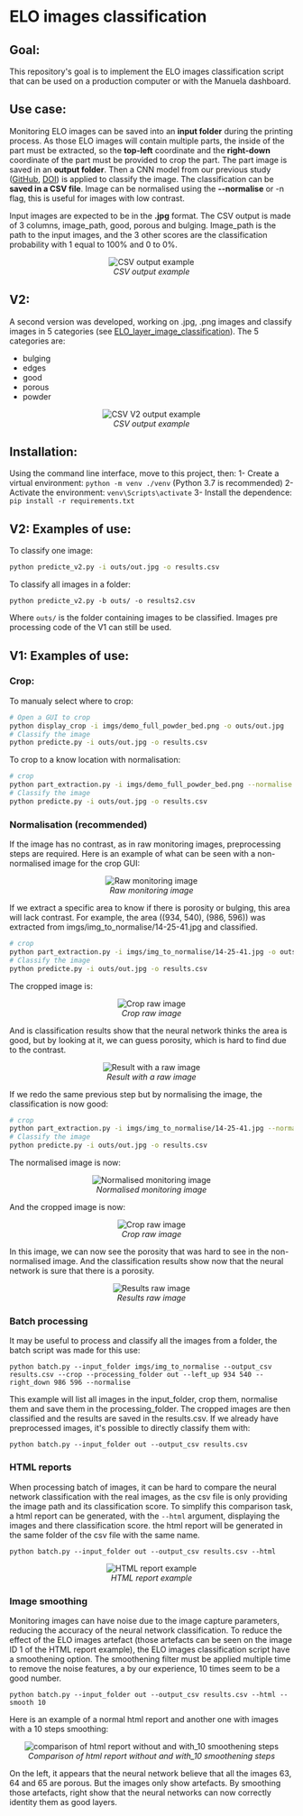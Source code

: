 # ELO images classification

## Goal:
This repository's goal is to implement the ELO images classification script that can be used on a production computer or with the Manuela dashboard.

## Use case:
Monitoring ELO images can be saved into an **input folder** during the printing process. 
As those ELO images will contain multiple parts, the inside of the part must be extracted, so the **top-left** coordinate and
the **right-down** coordinate of the part must be provided to crop the part. 
The part image is saved in an **output folder**. Then a CNN model from our previous study ([GitHub](https://github.com/lerouxl/Automatised-quality-assessment-in-additive-layer-manufacturing-using-layer-by-layer-surface-measurem), [DOI](https://doi.org/10.1016/j.procir.2021.03.050)) is applied to classify the image.
The classification can be **saved in a CSV file**. Image can be normalised using the **--normalise** or -n flag, this is useful for images with low contrast.

Input images are expected to be in the **.jpg** format. 
The CSV output is made of 3 columns, image_path, good, porous and bulging. 
Image_path is the path to the input images, and the 3 other scores are the classification probability with 1 equal to 100% and 0 to 0%.

<p align="center">
 <img src="https://github.com/lerouxl/ELO-images-classification/blob/main/imgs/readme/csv.JPG?raw=true" alt="CSV output example">
 <br>
 <i>CSV output example</i>
</p>

## V2:
A second version was developed, working on .jpg, .png images and classify images in 5 categories (see [ELO_layer_image_classification](https://github.com/lerouxl/ELO_layer_image_classification)).
The 5 categories are:
- bulging
- edges
- good
- porous
- powder

<p align="center">
 <img src="https://github.com/lerouxl/ELO-images-classification/blob/main/imgs/readme/csv_v2.JPG?raw=true" alt="CSV V2 output example">
 <br>
 <i>CSV output example</i>
</p>

## Installation:
Using the command line interface, move to this project, then:
1- Create a virtual environment: `python -m venv ./venv` (Python 3.7 is recommended)
2- Activate the environment: `venv\Scripts\activate`
3- Install the dependence: `pip install -r requirements.txt`

## V2: Examples of use:

To classify one image:
```bash
python predicte_v2.py -i outs/out.jpg -o results.csv
```
To classify all images in a folder:
```batch 
python predicte_v2.py -b outs/ -o results2.csv
```
Where `outs/` is the folder containing images to be classified.
Images pre processing code of the V1 can still be used.

## V1: Examples of use:

### Crop:
To manualy select where to crop:
```bash
# Open a GUI to crop
python display_crop -i imgs/demo_full_powder_bed.png -o outs/out.jpg
# Classify the image
python predicte.py -i outs/out.jpg -o results.csv
```
To crop to a know location with normalisation:
```bash
# crop
python part_extraction.py -i imgs/demo_full_powder_bed.png --normalise -o outs/out.jpg -l 292 713 -r 590 1012
# Classify the image
python predicte.py -i outs/out.jpg -o results.csv
```

### Normalisation (recommended)

If the image has no contrast, as in raw monitoring images, preprocessing steps are required. Here is an example of what can be seen with a non-normalised image for the crop GUI:
<p align="center">
 <img src="https://github.com/lerouxl/ELO-images-classification/blob/main/imgs/readme/GUI_no_normalise.JPG?raw=true" alt="Raw monitoring image">
 <br>
 <i>Raw monitoring image</i>
</p>


 If we extract a specific area to know if there is porosity or bulging, this area will lack contrast. 
 For example, the area ((934, 540), (986, 596)) was extracted from imgs/img_to_normalise/14-25-41.jpg and classified.

```bash
# crop
python part_extraction.py -i imgs/img_to_normalise/14-25-41.jpg -o outs/out.jpg -l 934 540 -r 986 596
# Classify the image
python predicte.py -i outs/out.jpg -o results.csv
```
The cropped image is:

<p align="center">
 <img src="https://github.com/lerouxl/ELO-images-classification/blob/main/imgs/readme/out_no_normalise.jpg?raw=true" alt="Crop raw image">
 <br>
 <i>Crop raw image</i>
</p>

And is classification results show that the neural network thinks the area is good, but by looking at it, we can guess porosity, which is hard to find due to the contrast.

<p align="center">
 <img src="https://github.com/lerouxl/ELO-images-classification/blob/main/imgs/readme/classification_no_normalise.JPG?raw=true" alt="Result with a raw image">
 <br>
 <i>Result with a raw image</i>
</p>

If we redo the same previous step but by normalising the image, the classification is now good:
```bash
# crop
python part_extraction.py -i imgs/img_to_normalise/14-25-41.jpg --normalise -o outs/out.jpg -l 934 540 -r 986 596
# Classify the image
python predicte.py -i outs/out.jpg -o results.csv
```
The normalised image is now:
<p align="center">
 <img src="https://github.com/lerouxl/ELO-images-classification/blob/main/imgs/readme/GUI_with_normalise.JPG?raw=true" alt="Normalised monitoring image">
 <br>
 <i>Normalised monitoring image</i>
</p>


And the cropped image is now:

<p align="center">
 <img src="https://github.com/lerouxl/ELO-images-classification/blob/main/imgs/readme/out_with_normalise.jpg?raw=true" alt="Crop raw image">
 <br>
 <i>Crop raw image</i>
</p>

In this image, we can now see the porosity that was hard to see in the non-normalised image. 
And the classification results show now that the neural network is sure that there is a porosity. 

<p align="center">
 <img src="https://github.com/lerouxl/ELO-images-classification/blob/main/imgs/readme/classification_with_normalise.JPG?raw=true" alt="Results raw image">
 <br>
 <i>Results raw image</i>
</p>

### Batch processing
It may be useful to process and classify all the images from a folder, the batch script was made for this use:

```batch
python batch.py --input_folder imgs/img_to_normalise --output_csv results.csv --crop --processing_folder out --left_up 934 540 --right_down 986 596 --normalise
```

This example will list all images in the input_folder, crop them, normalise them and save them in the processing_folder. 
The cropped images are then classified and the results are saved in the results.csv.
If we already have preprocessed images, it's possible to directly classify them with:
```batch
python batch.py --input_folder out --output_csv results.csv 
```

### HTML reports
When processing batch of images, it can be hard to compare the neural network classification with the real images, as the csv file is only providing the image path and its classification score.
To simplify this comparison task, a html report can be generated, with the `--html` argument, displaying the images and there classification score.
the html report will be generated in the same folder of the csv file with the same name.
```batch
python batch.py --input_folder out --output_csv results.csv --html
```
<p align="center">
 <img src="https://github.com/lerouxl/ELO-images-classification/blob/main/imgs/readme/html_repport_example.JPG?raw=true" alt="HTML report example">
 <br>
 <i>HTML report example</i>
</p>

### Image smoothing
Monitoring images can have noise due to the image capture parameters, reducing the accuracy of the neural network classification.
To reduce the effect of the ELO images artefact (those artefacts can be seen on the image ID 1 of the HTML report 
example), the ELO images classification script have a smoothening option. 
The smoothening filter must be applied multiple time to remove the noise features, a by our experience, 10 times seem to be a good number.
```batch
python batch.py --input_folder out --output_csv results.csv --html --smooth 10
```

Here is an example of a normal html report and another one with images with a 10 steps smoothing:

<p align="center">
 <img src="https://github.com/lerouxl/ELO-images-classification/blob/main/imgs/readme/comparison_of_html_report_without_and_with_10_smooth.JPG?raw=true" alt="comparison of html report without and with_10 smoothening steps">
 <br>
 <i>Comparison of html report without and with_10 smoothening steps</i>
</p>

On the left, it appears that the neural network believe that all the images 63, 64 and 65 are porous.
But the images only show artefacts. By smoothing those artefacts, right show that
the neural networks can now correctly identity them as good layers.
